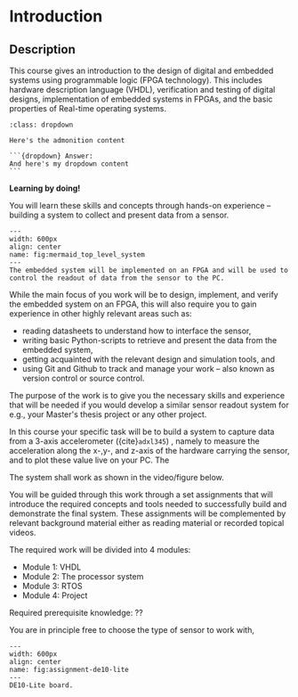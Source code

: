 # Introduction


## Description
This course gives an introduction to the design of digital and embedded systems using programmable logic (FPGA technology). This includes hardware description language (VHDL), verification and testing of digital designs, implementation of embedded systems in FPGAs, and the basic properties of Real-time operating systems.

<!--div class="video-container">
<iframe width="560" height="315"  src="https://www.youtube.com/embed/6rAz7lMBCqg" title="YouTube video player" frameborder="0" allow="accelerometer; autoplay; clipboard-write; encrypted-media; gyroscope; picture-in-picture" allowfullscreen alt="test" position="aboslute" ></iframe>
</div-->


````{admonition} Here's your admonition alksdjføalkdjføaldkjføalkjdfølkajs adf asdf  asdfkljø adsfa asdfasdflkj adfaf asdfasfd?f
:class: dropdown

Here's the admonition content

```{dropdown} Answer:
And here's my dropdown content
```

````


**Learning by doing!**

You will learn these skills and concepts through hands-on experience – building a system to collect and present data from a sensor. 

```{figure} ../graphics/mermaid_top_level_system.pdf
---
width: 600px
align: center
name: fig:mermaid_top_level_system
---
The embedded system will be implemented on an FPGA and will be used to control the readout of data from the sensor to the PC.
```

While the main focus of you work will be to design, implement, and verify the embedded system on an FPGA, this will also require you to gain experience in other highly relevant areas such as: 
 - reading datasheets to understand how to interface the sensor,
 - writing basic Python-scripts to retrieve and present the data from the embedded system,
 - getting acquainted with the relevant design and simulation tools, and
 - using Git and Github to track and manage your work – also known as version control or source control.

The purpose of the work is to give you the necessary skills and experience that will be needed if you would develop a similar sensor readout system for e.g., your Master's thesis project or any other project. 

In this course your specific task will be to build a system to capture data from a 3-axis accelerometer ({cite}`adxl345`) , namely to measure the acceleration along the x-,y-, and z-axis of the hardware carrying the sensor, and to plot these value live on your PC. The 

The system shall work as shown in the video/figure below. 



You will be guided through this work through a set assignments that will introduce the required concepts and tools needed to successfully build and demonstrate the final system. These assignments will be complemented by relevant background material either as reading material or recorded topical videos.


The required work will be divided into 4 modules:
- Module 1: VHDL
- Module 2: The processor system
- Module 3: RTOS
- Module 4: Project


Required prerequisite knowledge: ??


You are in principle free to choose the type of sensor to work with, 

```{figure} ../images/de10-lite_layout_top.jpg 
---
width: 600px
align: center
name: fig:assignment-de10-lite
---
DE10-Lite board.
```




<!-- 
You will work with the course content through a set of assignments and an embedded systems project. Supplementary material will be provided either as recorded topical videos or reading material on this webpage or from relevant text books and articles.

We will be using a combination of Canvas and Github.uio.no (Links to an external site.) for the organisation of course material.   You will need to login to Github.uio.no (Links to an external site.) with your UiO username.   Canvas will be your central starting point for navigating through the course material. 

I will try to create a path to guide you through the course and material by using the modules feature in Canvas combined. Some material will be available directly in Canvas and some material will be provided as links to external sites or documents. -->


